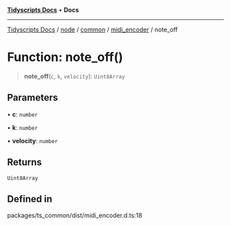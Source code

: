 [**Tidyscripts Docs**](../../../../../../../README.md) • **Docs**

***

[Tidyscripts Docs](../../../../../../../globals.md) / [node](../../../../../README.md) / [common](../../../README.md) / [midi\_encoder](../README.md) / note\_off

# Function: note\_off()

> **note\_off**(`c`, `k`, `velocity`): `Uint8Array`

## Parameters

• **c**: `number`

• **k**: `number`

• **velocity**: `number`

## Returns

`Uint8Array`

## Defined in

packages/ts\_common/dist/midi\_encoder.d.ts:18
